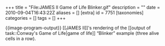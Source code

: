 +++
title = "File:JAMES II Game of Life Blinker.gif"
description = ""
date = 2010-09-04T16:43:22Z
aliases = []
[extra]
id = 7751
[taxonomies]
categories = []
tags = []
+++

{{image-program-output}}
[[JAMES II]]'s rendering of the [[output of task::Conway's Game of Life|game of life]] “Blinker” example (three alive cells in a row).
